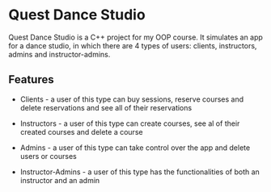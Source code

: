 # Quest Dance Studio

Quest Dance Studio is a C++ project for my OOP course. It simulates an app for a dance studio, in which there are 4 types of users: clients, instructors, admins and instructor-admins.

## Features

- Clients - a user of this type can buy sessions, reserve courses and delete reservations and see all of their reservations
  
- Instructors - a user of this type can create courses, see al of their created courses and delete a course
  
- Admins - a user of this type can take control over the app and delete users or courses
  
- Instructor-Admins - a user of this type has the functionalities of both an instructor and an admin
